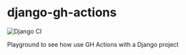 # django-gh-actions

![Django CI](https://github.com/mcosta74/django-gh-actions/workflows/Django%20CI/badge.svg)

Playground to see how use GH Actions with a Django project
